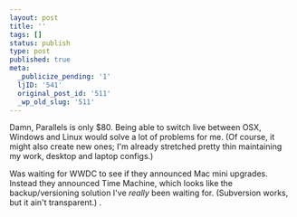 ```yaml
---
layout: post
title: ''
tags: []
status: publish
type: post
published: true
meta:
  _publicize_pending: '1'
  ljID: '541'
  original_post_id: '511'
  _wp_old_slug: '511'
---
```

Damn, Parallels is only $80.  Being able to switch live between OSX, Windows and Linux would solve a lot of problems for me.  (Of course, it might also create new ones; I'm already stretched pretty thin maintaining my work, desktop and laptop configs.)

Was waiting for WWDC to see if they announced Mac mini upgrades.  Instead they announced Time Machine, which looks like the backup/versioning solution I've *really* been waiting for.  (Subversion works, but it ain't transparent.)
.
